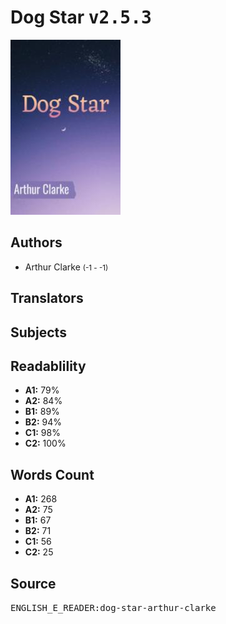 # Dog Star <kbd>v2.5.3</kbd>

![](./cover.medium.jpg "")

## Authors


 - Arthur Clarke <small>(-1 - -1)</small>

## Translators



## Subjects



## Readablility


 - **A1:** 79%
 - **A2:** 84%
 - **B1:** 89%
 - **B2:** 94%
 - **C1:** 98%
 - **C2:** 100%

## Words Count


 - **A1:** 268
 - **A2:** 75
 - **B1:** 67
 - **B2:** 71
 - **C1:** 56
 - **C2:** 25

## Source


<kbd>ENGLISH_E_READER:dog-star-arthur-clarke</kbd>
